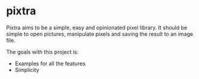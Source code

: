 # pixtra

Pixtra aims to be a simple, easy and opinionated pixel library. It should be simple to open pictures, manipulate pixels and saving the result to an image file.

The goals with this project is:
 * Examples for all the features
 * Simplicity


